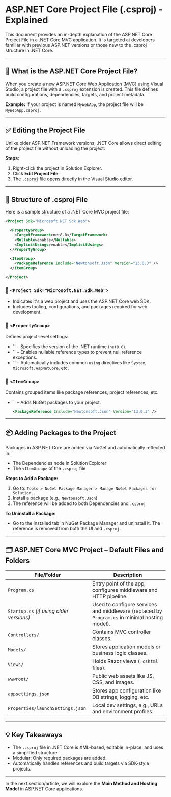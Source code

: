 # ASP.NET Core Project File (.csproj) - Explained

This document provides an in-depth explanation of the ASP.NET Core Project File in a .NET Core MVC application. It is targeted at developers familiar with previous ASP.NET versions or those new to the .csproj structure in .NET Core.

---

## 📄 What is the ASP.NET Core Project File?

When you create a new ASP.NET Core Web Application (MVC) using Visual Studio, a project file with a `.csproj` extension is created. This file defines build configurations, dependencies, targets, and project metadata.

**Example:** If your project is named `MyWebApp`, the project file will be `MyWebApp.csproj`.

---

## ✅ Editing the Project File

Unlike older ASP.NET Framework versions, .NET Core allows direct editing of the project file without unloading the project:

**Steps:**

1. Right-click the project in Solution Explorer.
2. Click **Edit Project File**.
3. The `.csproj` file opens directly in the Visual Studio editor.

---

## 🧱 Structure of .csproj File

Here is a sample structure of a .NET Core MVC project file:

```xml
<Project Sdk="Microsoft.NET.Sdk.Web">

  <PropertyGroup>
    <TargetFramework>net8.0</TargetFramework>
    <Nullable>enable</Nullable>
    <ImplicitUsings>enable</ImplicitUsings>
  </PropertyGroup>

  <ItemGroup>
    <PackageReference Include="Newtonsoft.Json" Version="13.0.3" />
  </ItemGroup>

</Project>
```

### 🔹 `<Project Sdk="Microsoft.NET.Sdk.Web">`

- Indicates it's a web project and uses the ASP.NET Core web SDK.
- Includes tooling, configurations, and packages required for web development.

### 🔹 `<PropertyGroup>`

Defines project-level settings:

- `` – Specifies the version of the .NET runtime (`net8.0`).
- `` – Enables nullable reference types to prevent null reference exceptions.
- `` – Automatically includes common `using` directives like `System`, `Microsoft.AspNetCore`, etc.

### 🔹 `<ItemGroup>`

Contains grouped items like package references, project references, etc.

- `` – Adds NuGet packages to your project.
  ```xml
  <PackageReference Include="Newtonsoft.Json" Version="13.0.3" />
  ```

---

## 📦 Adding Packages to the Project

Packages in ASP.NET Core are added via NuGet and automatically reflected in:

- The Dependencies node in Solution Explorer
- The `<ItemGroup>` of the `.csproj` file

**Steps to Add a Package:**

1. Go to: `Tools > NuGet Package Manager > Manage NuGet Packages for Solution...`
2. Install a package (e.g., `Newtonsoft.Json`)
3. The reference will be added to both Dependencies and `.csproj`

**To Uninstall a Package:**

- Go to the Installed tab in NuGet Package Manager and uninstall it. The reference is removed from both the UI and `.csproj`.

---

## 🗂 ASP.NET Core MVC Project – Default Files and Folders

| File/Folder                              | Description                                                                                    |
| ---------------------------------------- | ---------------------------------------------------------------------------------------------- |
| `Program.cs`                             | Entry point of the app; configures middleware and HTTP pipeline.                               |
| `Startup.cs` *(if using older versions)* | Used to configure services and middleware (replaced by `Program.cs` in minimal hosting model). |
| `Controllers/`                           | Contains MVC controller classes.                                                               |
| `Models/`                                | Stores application models or business logic classes.                                           |
| `Views/`                                 | Holds Razor views (`.cshtml` files).                                                           |
| `wwwroot/`                               | Public web assets like JS, CSS, and images.                                                    |
| `appsettings.json`                       | Stores app configuration like DB strings, logging, etc.                                        |
| `Properties/launchSettings.json`         | Local dev settings, e.g., URLs and environment profiles.                                       |

---

## 💡 Key Takeaways

- The `.csproj` file in .NET Core is XML-based, editable in-place, and uses a simplified structure.
- Modular: Only required packages are added.
- Automatically handles references and build targets via SDK-style projects.

---

In the next section/article, we will explore the **Main Method and Hosting Model** in ASP.NET Core applications.

